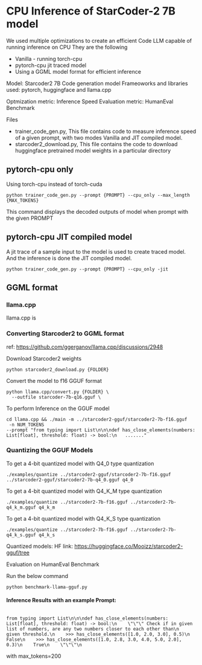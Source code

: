 # CPU Inference of StarCoder-2 7B model

We used multiple optimizations to create an efficient Code LLM capable of running inference on CPU
They are the following
* Vanilla - running torch-cpu
* pytorch-cpu jit traced model
* Using a GGML model format for efficient inference


Model: Starcoder2 7B Code generation model
Frameoworks and libraries used: pytorch, huggingface and llama.cpp


Optmization metric: Inference Speed
Evaluation metric: HumanEval Benchmark

Files
* trainer_code_gen.py, This file contains code to measure inference speed of a given prompt, with two modes Vanilla and JIT compiled model.
* starcoder2_download.py, This file contains the code to download huggingface pretrained model weights in a particular directory


## pytorch-cpu only

Using torch-cpu instead of torch-cuda

``````
python trainer_code_gen.py --prompt {PROMPT} --cpu_only --max_length {MAX_TOKENS} 
``````


This command displays the decoded outputs of model when prompt with the given PROMPT

## pytorch-cpu JIT compiled model

A jit trace of a sample input to the model is used to create traced model. And the inference is done the JIT compiled model. 

`````` 
python trainer_code_gen.py --prompt {PROMPT} --cpu_only -jit 
``````






## GGML format

### llama.cpp

llama.cpp is 

### Converting Starcoder2 to GGML format

ref: https://github.com/ggerganov/llama.cpp/discussions/2948

Download Starcoder2 weights
``````
python starcoder2_download.py {FOLDER}
``````

Convert the model to f16 GGUF format
``````
python llama.cpp/convert.py {FOLDER} \
  --outfile starcoder-7b-q16.gguf \
``````


To perform Inference on the GGUF model

``````
cd llama.cpp && ./main -m ../starcoder2-gguf/starcoder2-7b-f16.gguf
 -n NUM_TOKENS 
--prompt "from typing import List\n\n\ndef has_close_elements(numbers: List[float], threshold: float) -> bool:\n   ......."
``````
### Quantizing the GGUF Models


To get a 4-bit quantized model with Q4_0 type quantization
``````
./examples/quantize ../starcoder2-gguf/starcoder2-7b-f16.gguf ../starcoder2-gguf/starcoder2-7b-q4_0.gguf q4_0
``````

To get a 4-bit quantized model with Q4_K_M type quantization
``````
./examples/quantize ../starcoder2-7b-f16.gguf ../starcoder2-7b-q4_k_m.gguf q4_k_m
``````

To get a 4-bit quantized model with Q4_K_S type quantization
``````
./examples/quantize ../starcoder2-7b-f16.gguf ../starcoder2-7b-q4_k_s.gguf q4_k_s
``````


Quantized models: HF link: https://huggingface.co/Mooizz/starcoder2-gguf/tree

Evaluation on HumanEval Benchmark

Run the below command

``````
python benchmark-llama-gguf.py
``````


#### Inference Results with an example Prompt: 


<code>
from typing import List\n\n\ndef has_close_elements(numbers: List[float], threshold: float) -> bool:\n    \"\"\" Check if in given list of numbers, are any two numbers closer to each other than\n    given threshold.\n    >>> has_close_elements([1.0, 2.0, 3.0], 0.5)\n    False\n    >>> has_close_elements([1.0, 2.8, 3.0, 4.0, 5.0, 2.0], 0.3)\n    True\n    \"\"\"\n
</code>

with max_tokens=200









